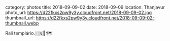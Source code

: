 category: photos 
title: 2018-09-09-02
date: 2018-09-09
location: Thanjavur
photo_url: https://d22fkxs2pw9y3y.cloudfront.net/2018-09-09-02.jpg
thumbnail_url: https://d22fkxs2pw9y3y.cloudfront.net/2018-09-09-02-thumbnail.webp

Rali templário.🇮🇳🕌🗺      